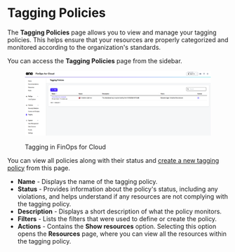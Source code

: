 # Tagging Policies

The **Tagging Policies** page allows you to view and manage your tagging policies. This helps ensure that your resources are properly categorized and monitored according to the organization's standards.

You can access the **Tagging Policies** page from the sidebar.&#x20;

<figure><img src="../../.gitbook/assets/ffc_tagging.png" alt=""><figcaption><p>Tagging in FinOps for Cloud</p></figcaption></figure>

You can view all policies along with their status and [create a new tagging policy](create-tagging-policies.md) from this page.

* **Name** - Displays the name of the tagging policy.&#x20;
* **Status** - Provides information about the policy's status, including any violations, and helps understand if any resources are not complying with the tagging policy.
* **Description** - Displays a short description of what the policy monitors.
* **Filters** - Lists the filters that were used to define or create the policy.
* **Actions** - Contains the **Show resources** option. Selecting this option opens the **Resources** page, where you can view all the resources within the tagging policy.&#x20;
